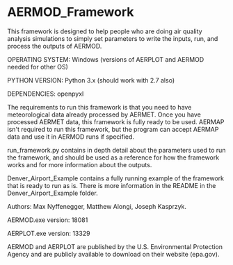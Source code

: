 # AERMOD_Framework
This framework is designed to help people who are doing air quality analysis 
simulations to simply set parameters to write the inputs, run, and process 
the outputs of AERMOD. 

OPERATING SYSTEM: Windows (versions of AERPLOT and AERMOD needed for other OS)

PYTHON VERSION: Python 3.x (should work with 2.7 also)

DEPENDENCIES: openpyxl

The requirements to run this framework is that you need to have meteorological data
already processed by AERMET. Once you have processed AERMET data, this framework is
fully ready to be used. AERMAP isn't required to run this framework, but the program
can accept AERMAP data and use it in AERMOD runs if specified.

run_framework.py contains in depth detail about the parameters used to run the framework,
and should be used as a reference for how the framework works and for more information
about the outputs.

Denver_Airport_Example contains a fully running example of the framework that is ready 
to run as is. There is more information in the README in the Denver_Airport_Example 
folder.

Authors:
Max Nyffenegger,
Matthew Alongi,
Joseph Kasprzyk.

AERMOD.exe version: 18081

AERPLOT.exe version: 13329

AERMOD and AERPLOT are published by the U.S. Environmental Protection Agency and are publicly
available to download on their website (epa.gov).
